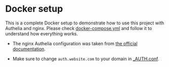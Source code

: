 # Docker setup
This is a complete Docker setup to demonstrate how to use this project with Authelia and nginx. Please check [docker-compose.yml](docker-compose.yml) and follow it to understand how everything works.

- The nginx Authelia configuration was taken from [the official documentation](https://github.com/authelia/authelia/blob/master/docs/deployment/supported-proxies/nginx.md).

- Make sure to change `auth.website.com` to your domain in [_AUTH.conf](nginx/data/conf.d/_AUTH.conf).
